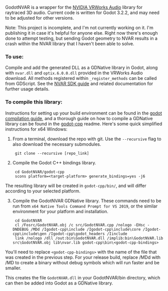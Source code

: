GodotNVAR is a wrapper for the [NVIDIA VRWorks Audio](https://developer.nvidia.com/vrworks/vrworks-audio) library for raytraced 3D audio. Current code is written for Godot 3.2.2, and may need to be adjusted for other versions.

Note: This project is incomplete, and I'm not currently working on it. I'm publishing it in case it's helpful for anyone else. Right now there's enough done to attempt testing, but sending Godot geometry to NVAR results in a crash within the NVAR library that I haven't been able to solve.

### To use:

Compile and add the generated DLL as a GDNative library in Godot, along with `nvar.dll` and `optix.6.0.0.dll` provided in the VRWorks Audio download. All methods registered within `_register_methods` can be called from GDScript. See the [NVAR SDK guide](https://developer.nvidia.com/vrworks-audio-sdk-depth) and related documentation for further usage details.

### To compile this library:

Instructions for setting up your build environment can be found in the [godot compilation guide](https://docs.godotengine.org/en/stable/development/compiling/index.html), and a thorough guide on how to compile a GDNative library can be found in the [godot-cpp](https://github.com/godotengine/godot-cpp) readme. Here's some quick simplified instructions for x64 Windows:

1. From a terminal, download the repo with git. Use the `--recursive` flag to also download the necessary submodules.

        git clone --recursive [repo_link]

2. Compile the Godot C++ bindings library.

        cd GodotNVAR/godot-cpp
        scons platform=<target-platform> generate_bindings=yes -j6

The resulting library will be created in `godot-cpp/bin/`, and will differ according to your selected platform.

3. Compile the GodotNVAR GDNative library. These commands need to be run from `x64 Native Tools Command Prompt for VS 2019`, or the similar environment for your platform and installation.

        cd GodotNVAR
        cl /Fosrc/GodotNVAR.obj /c src/GodotNVAR.cpp /nologo -EHsc -DNDEBUG /MDd /Igodot-cpp\include /Igodot-cpp\include\core /Igodot-cpp\include\gen /Igodot-cpp\godot_headers /Iinclude
        link /nologo /dll /out:bin\GodotNVAR.dll /implib:bin\GodotNVAR.lib src\GodotNVAR.obj lib\nvar.lib godot-cpp\bin\<godot-cpp-bindings>

You'll need to replace `<godot-cpp-bindings>` with the name of the file that was created in the previous step. For your release build, replace /MDd with /MD to create a binary without debug symbols which will run faster and be smaller.

This creates the file `GodotNVAR.dll` in your GodotNVAR/bin directory, which can then be added into Godot as a GDNative library.